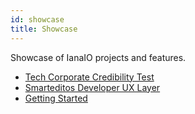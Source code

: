 ```yaml
---
id: showcase
title: Showcase
---
```


Showcase of IanaIO projects and features.

- [Tech Corporate Credibility Test](/docs/projects/tech-corporate-credibility-test)
- [Smarteditos Developer UX Layer](/docs/projects/smarteditos-developer-ux-layer)
- [Getting Started](/docs/getting-started)
